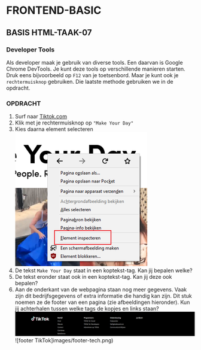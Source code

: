 # FRONTEND-BASIC

## BASIS HTML-TAAK-07

### Developer Tools

Als developer maak je gebruik van diverse tools. Een daarvan is Google Chrome DevTools. Je kunt deze tools op verschillende manieren starten. Druk eens bijvoorbeeld op `F12` van je toetsenbord. Maar je kunt ook je `rechtermuisknop` gebruiken. Die laatste methode gebruiken we in de opdracht.

### OPDRACHT

1. Surf naar [Tiktok.com](https://www.tiktok.com/)
2. Klik met je rechtermuisknop op `"Make Your Day"`
3. Kies daarna element selecteren ![selecter element](images/elementselect.png)
4. De tekst `Make Your Day` staat in een koptekst-tag. Kan jij bepalen welke?
5. De tekst eronder staat ook in een koptekst-tag. Kan jij deze ook bepalen?
6. Aan de onderkant van de webpagina staan nog meer gegevens. Vaak zijn dit bedrijfsgegevens of extra informatie die handig kan zijn. Dit stuk noemen ze de footer van een pagina (zie afbeeldingen hieronder). Kun jij achterhalen tussen welke tags de kopjes en links staan?
   ![footer TikTok](images/footer.png)
   ![footer TikTok]images/footer-tech.png)


<!--- ------------ DIT COMMENTAAR LATEN STAAN AUB ------------
------------------ ------------------------------ ------------
------------------ eagle ref:59222379
------------------ ------------------------------ ------------
------------------ DIT COMMENTAAR LATEN STAAN AUB -------- -->